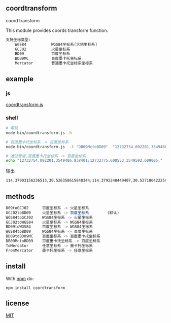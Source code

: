 ## coordtransform

coord transform

This module provides coords transform function.

```txt
支持坐标类型:
	WGS84           WGS84坐标系[大地坐标系]
	GCJ02           火星坐标系
	BD09            百度坐标系
	BD09MC          百度墨卡托坐标系
	Mercator        普通墨卡托坐标系坐标系
```

## example

### js

[coordtransform.js](./example/coordtransform.js)

### shell

```sh
# 帮助
node bin/coordtransform.js -h

# 百度墨卡托坐标系 -> 百度坐标系
node bin/coordtransform.js  -t "DB09MctoBD09"  "12732754.092201,3549486.938401;12732775.608553,3549592.609005;"

# 通过管道,百度墨卡托坐标系 -> 百度坐标系
echo "12732754.092201,3549486.938401;12732775.608553,3549592.609005;" | node bin/coordtransform.js  -t "DB09MctoBD09"
```

输出

```txt
114.37903156236513,30.526358615840344;114.3792248449407,30.527180422259296;
```

## methods

```js
D09toGCJ02      百度坐标系 -> 火星坐标系
GCJ02toBD09     火星坐标系 -> 百度坐标系        (默认)
WGS84toGCJ02    WGS84坐标系 -> 火星坐标系
GCJ02toWGS84    火星坐标系 -> WGS84坐标系
BD09toWGS84     百度坐标系 -> WGS84坐标系
WGS84toBD09     WGS84坐标系 -> 百度坐标系
BD09toBD09MC    百度坐标系 -> 百度墨卡托坐标系
DB09MctoBD09    百度墨卡托坐标系 -> 百度坐标系
ToMercator      任意坐标系 -> 墨卡托坐标系
FromMercator    墨卡托坐标系 -> 任意坐标系
```

## install

With [npm](https://npmjs.org) do:

```
npm install coordtransform
```

## license

[MIT](https://choosealicense.com/licenses/mit/#)
